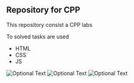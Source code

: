 ## Repository for CPP
This repository consist a CPP labs

To solved tasks are used
- HTML
- CSS
- JS

![Optional Text](../master/screenshots/lab1.png)
![Optional Text](../master/screenshots/lab2.png)
![Optional Text](../master/screenshots/lab3.png)
